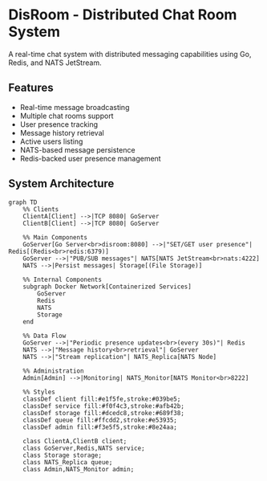 # DisRoom - Distributed Chat Room System

A real-time chat system with distributed messaging capabilities using Go, Redis, and NATS JetStream.

## Features

- Real-time message broadcasting
- Multiple chat rooms support
- User presence tracking
- Message history retrieval
- Active users listing
- NATS-based message persistence
- Redis-backed user presence management

## System Architecture

```mermaid
graph TD
    %% Clients
    ClientA[Client] -->|TCP 8080| GoServer
    ClientB[Client] -->|TCP 8080| GoServer
    
    %% Main Components
    GoServer[Go Server<br>disroom:8080] -->|"SET/GET user presence"| Redis[(Redis<br>redis:6379)]
    GoServer -->|"PUB/SUB messages"| NATS[NATS JetStream<br>nats:4222]
    NATS -->|Persist messages| Storage[(File Storage)]
    
    %% Internal Components
    subgraph Docker Network[Containerized Services]
        GoServer
        Redis
        NATS
        Storage
    end
    
    %% Data Flow
    GoServer -->|"Periodic presence updates<br>(every 30s)"| Redis
    NATS -->|"Message history<br>retrieval"| GoServer
    NATS -->|"Stream replication"| NATS_Replica[NATS Node]
    
    %% Administration
    Admin[Admin] -->|Monitoring| NATS_Monitor[NATS Monitor<br>8222]
    
    %% Styles
    classDef client fill:#e1f5fe,stroke:#039be5;
    classDef service fill:#f0f4c3,stroke:#afb42b;
    classDef storage fill:#dcedc8,stroke:#689f38;
    classDef queue fill:#ffcdd2,stroke:#e53935;
    classDef admin fill:#f3e5f5,stroke:#8e24aa;
    
    class ClientA,ClientB client;
    class GoServer,Redis,NATS service;
    class Storage storage;
    class NATS_Replica queue;
    class Admin,NATS_Monitor admin;
